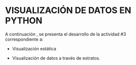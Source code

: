 # VISUALIZACIÓN DE DATOS EN PYTHON

A continuación , se presenta el desarrollo de la actividad #3 correspondiente a:

- Visualización estática

- Visualización de datos a través de estratos.

```{tableofcontents}
```
